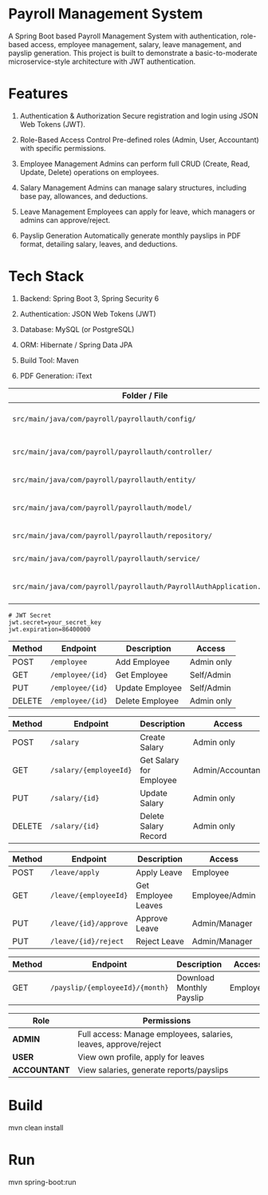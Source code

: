 # Payroll Management System

  A Spring Boot based Payroll Management System with authentication, role-based access, employee management, salary, leave management, and payslip generation.
  This project is built to demonstrate a basic-to-moderate microservice-style architecture with JWT authentication.

# Features

 1. Authentication & Authorization
  Secure registration and login using JSON Web Tokens (JWT).
  
 2. Role-Based Access Control
  Pre-defined roles (Admin, User, Accountant) with specific permissions.
  
 3. Employee Management
  Admins can perform full CRUD (Create, Read, Update, Delete) operations on employees.
  
 4.  Salary Management
  Admins can manage salary structures, including base pay, allowances, and deductions.
  
 5. Leave Management
  Employees can apply for leave, which managers or admins can approve/reject.
  
 6. Payslip Generation
  Automatically generate monthly payslips in PDF format, detailing salary, leaves, and deductions.

# Tech Stack

 1. Backend: Spring Boot 3, Spring Security 6
  
 2. Authentication: JSON Web Tokens (JWT)
  
 3. Database: MySQL (or PostgreSQL)
  
 4. ORM: Hibernate / Spring Data JPA
  
 5. Build Tool: Maven
  
 6. PDF Generation: iText

  | Folder / File                                                       | Description                                   |
  | ------------------------------------------------------------------- | --------------------------------------------- |
  | `src/main/java/com/payroll/payrollauth/config/`                     | Security, JWT, and application configurations |
  | `src/main/java/com/payroll/payrollauth/controller/`                 | REST API Controllers (Endpoints)              |
  | `src/main/java/com/payroll/payrollauth/entity/`                     | JPA Database Entities                         |
  | `src/main/java/com/payroll/payrollauth/model/`                      | DTOs / Request/Response objects               |
  | `src/main/java/com/payroll/payrollauth/repository/`                 | Spring Data JPA Repositories                  |
  | `src/main/java/com/payroll/payrollauth/service/`                    | Business logic and services                   |
  | `src/main/java/com/payroll/payrollauth/PayrollAuthApplication.java` | Main Spring Boot Application entry point      |

    # JWT Secret
    jwt.secret=your_secret_key
    jwt.expiration=86400000

  | Method | Endpoint         | Description     | Access     |
  | ------ | ---------------- | --------------- | ---------- |
  | POST   | `/employee`      | Add Employee    | Admin only |
  | GET    | `/employee/{id}` | Get Employee    | Self/Admin |
  | PUT    | `/employee/{id}` | Update Employee | Self/Admin |
  | DELETE | `/employee/{id}` | Delete Employee | Admin only |

  
  | Method | Endpoint               | Description             | Access           |
  | ------ | ---------------------- | ----------------------- | ---------------- |
  | POST   | `/salary`              | Create Salary           | Admin only       |
  | GET    | `/salary/{employeeId}` | Get Salary for Employee | Admin/Accountant |
  | PUT    | `/salary/{id}`         | Update Salary           | Admin only       |
  | DELETE | `/salary/{id}`         | Delete Salary Record    | Admin only       |

  | Method | Endpoint              | Description         | Access         |
  | ------ | --------------------- | ------------------- | -------------- |
  | POST   | `/leave/apply`        | Apply Leave         | Employee       |
  | GET    | `/leave/{employeeId}` | Get Employee Leaves | Employee/Admin |
  | PUT    | `/leave/{id}/approve` | Approve Leave       | Admin/Manager  |
  | PUT    | `/leave/{id}/reject`  | Reject Leave        | Admin/Manager  |


  | Method | Endpoint                        | Description              | Access   |
  | ------ | ------------------------------- | ------------------------ | -------- |
  | GET    | `/payslip/{employeeId}/{month}` | Download Monthly Payslip | Employee |

  
  | Role           | Permissions                                                     |
  | -------------- | --------------------------------------------------------------- |
  | **ADMIN**      | Full access: Manage employees, salaries, leaves, approve/reject |
  | **USER**       | View own profile, apply for leaves                              |
  | **ACCOUNTANT** | View salaries, generate reports/payslips                        |

  # Build
  mvn clean install
  
  # Run
  mvn spring-boot:run






